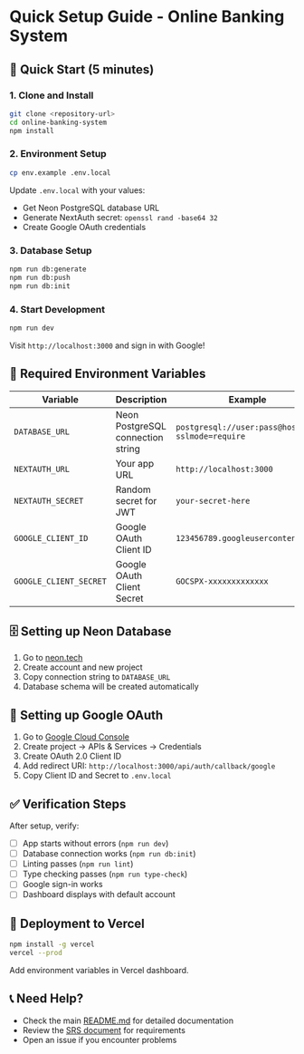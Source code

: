 # Quick Setup Guide - Online Banking System

## 🚀 Quick Start (5 minutes)

### 1. Clone and Install

```bash
git clone <repository-url>
cd online-banking-system
npm install
```

### 2. Environment Setup

```bash
cp env.example .env.local
```

Update `.env.local` with your values:

- Get Neon PostgreSQL database URL
- Generate NextAuth secret: `openssl rand -base64 32`
- Create Google OAuth credentials

### 3. Database Setup

```bash
npm run db:generate
npm run db:push
npm run db:init
```

### 4. Start Development

```bash
npm run dev
```

Visit `http://localhost:3000` and sign in with Google!

## 🔧 Required Environment Variables

| Variable               | Description                       | Example                                          |
| ---------------------- | --------------------------------- | ------------------------------------------------ |
| `DATABASE_URL`         | Neon PostgreSQL connection string | `postgresql://user:pass@host/db?sslmode=require` |
| `NEXTAUTH_URL`         | Your app URL                      | `http://localhost:3000`                          |
| `NEXTAUTH_SECRET`      | Random secret for JWT             | `your-secret-here`                               |
| `GOOGLE_CLIENT_ID`     | Google OAuth Client ID            | `123456789.googleusercontent.com`                |
| `GOOGLE_CLIENT_SECRET` | Google OAuth Client Secret        | `GOCSPX-xxxxxxxxxxxxx`                           |

## 🗄️ Setting up Neon Database

1. Go to [neon.tech](https://neon.tech)
2. Create account and new project
3. Copy connection string to `DATABASE_URL`
4. Database schema will be created automatically

## 🔐 Setting up Google OAuth

1. Go to [Google Cloud Console](https://console.cloud.google.com/)
2. Create project → APIs & Services → Credentials
3. Create OAuth 2.0 Client ID
4. Add redirect URI: `http://localhost:3000/api/auth/callback/google`
5. Copy Client ID and Secret to `.env.local`

## ✅ Verification Steps

After setup, verify:

- [ ] App starts without errors (`npm run dev`)
- [ ] Database connection works (`npm run db:init`)
- [ ] Linting passes (`npm run lint`)
- [ ] Type checking passes (`npm run type-check`)
- [ ] Google sign-in works
- [ ] Dashboard displays with default account

## 🚀 Deployment to Vercel

```bash
npm install -g vercel
vercel --prod
```

Add environment variables in Vercel dashboard.

## 📞 Need Help?

- Check the main [README.md](./README.md) for detailed documentation
- Review the [SRS document](./software-requirements-specification.md) for requirements
- Open an issue if you encounter problems
